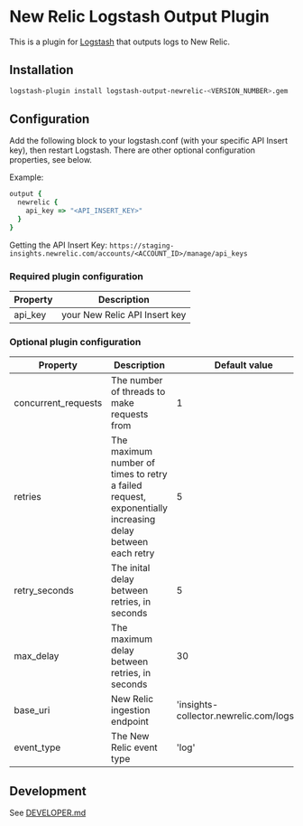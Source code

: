 # New Relic Logstash Output Plugin

This is a plugin for [Logstash](https://github.com/elastic/logstash) that outputs logs to New Relic.

## Installation

```sh
logstash-plugin install logstash-output-newrelic-<VERSION_NUMBER>.gem
```

## Configuration

Add the following block to your logstash.conf (with your specific API Insert key), then restart Logstash.
There are other optional configuration properties, see below.

Example:
```rb
output {
  newrelic {
    api_key => "<API_INSERT_KEY>"
  }
}
```

Getting the API Insert Key:
`https://staging-insights.newrelic.com/accounts/<ACCOUNT_ID>/manage/api_keys`


### Required plugin configuration

| Property | Description |
|---|---|
| api_key | your New Relic API Insert key |

### Optional plugin configuration

| Property | Description | Default value |
|---|---|---|
| concurrent_requests | The number of threads to make requests from | 1 |
| retries | The maximum number of times to retry a failed request, exponentially increasing delay between each retry | 5 |
| retry_seconds | The inital delay between retries, in seconds | 5 |
| max_delay | The maximum delay between retries, in seconds | 30 |
| base_uri | New Relic ingestion endpoint | 'insights-collector.newrelic.com/logs/v1' |
| event_type | The New Relic event type | 'log' |

## Development 

See [DEVELOPER.md](DEVELOPER.md)
